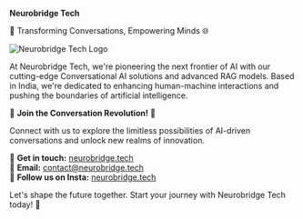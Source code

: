 **Neurobridge Tech**

🧠 Transforming Conversations, Empowering Minds 🌐

![Neurobridge Tech Logo](https://res.cloudinary.com/neurobridge/image/fetch/w_200,h_150/https://neurobridge.tech/public/logos/nb-logo.png)

At Neurobridge Tech, we're pioneering the next frontier of AI with our cutting-edge Conversational AI solutions and advanced RAG models. 
Based in India, we're dedicated to enhancing human-machine interactions and pushing the boundaries of artificial intelligence.

🚀 **Join the Conversation Revolution!** 🚀

Connect with us to explore the limitless possibilities of AI-driven conversations and unlock new realms of innovation.

🔗 **Get in touch:** [neurobridge.tech](https://neurobridge.tech)  
📧 **Email:** contact@neurobridge.tech  
📱 **Follow us on Insta:** [neurobridge.tech](https://www.instagram.com/neurobridge.tech)

Let's shape the future together. Start your journey with Neurobridge Tech today! 🌟
